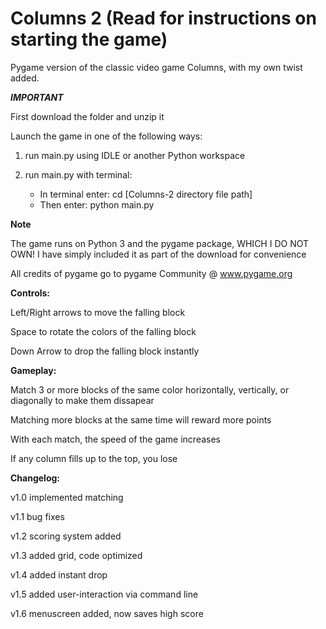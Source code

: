 # Columns 2 (Read for instructions on starting the game)
Pygame version of the classic video game Columns, with my own twist added.

***IMPORTANT***

First download the folder and unzip it

Launch the game in one of the following ways:

1) run main.py using IDLE or another Python workspace

2) run main.py with terminal: 
	- In terminal enter: cd [Columns-2 directory file path]
	- Then enter: python main.py

**Note**

The game runs on Python 3 and the pygame package, WHICH I DO NOT OWN! I have simply included it as part of the download for convenience

All credits of pygame go to pygame Community @ www.pygame.org

**Controls:**

Left/Right arrows to move the falling block

Space to rotate the colors of the falling block

Down Arrow to drop the falling block instantly


**Gameplay:**


Match 3 or more blocks of the same color horizontally, vertically, or diagonally to make them dissapear

Matching more blocks at the same time will reward more points

With each match, the speed of the game increases

If any column fills up to the top, you lose


**Changelog:**

v1.0 implemented matching

v1.1 bug fixes

v1.2 scoring system added

v1.3 added grid, code optimized

v1.4 added instant drop

v1.5 added user-interaction via command line

v1.6 menuscreen added, now saves high score
